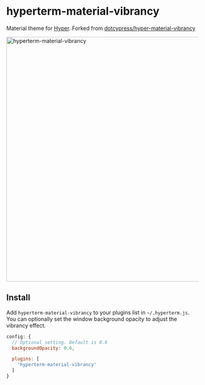 # hyperterm-material-vibrancy

Material theme for [Hyper](https://hyper.is). Forked from [dotcypress/hyper-material-vibrancy](https://github.com/dotcypress/hyper-material-vibrancy)

<img width="640" alt="hyperterm-material-vibrancy" src="https://cloud.githubusercontent.com/assets/1333916/21167023/63bc12ac-c15e-11e6-8694-c3a1b5c4afa6.png">

## Install

Add `hyperterm-material-vibrancy` to your plugins list in `~/.hyperterm.js`.
You can optionally set the window background opacity to adjust the vibrancy
effect.

```js
config: {
  // Optional setting. Default is 0.6
  backgroundOpacity: 0.6,

  plugins: [
    'hyperterm-material-vibrancy'
  ]
}
```
